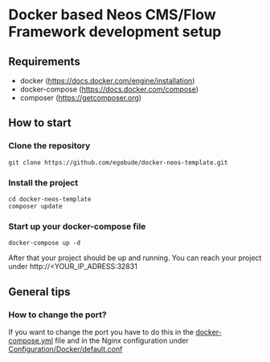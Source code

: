 # Docker based Neos CMS/Flow Framework development setup

## Requirements

* docker (https://docs.docker.com/engine/installation)
* docker-compose (https://docs.docker.com/compose)
* composer (https://getcomposer.org)

## How to start

### Clone the repository

    git clone https://github.com/egobude/docker-neos-template.git
    
### Install the project

    cd docker-neos-template
    composer update
    
### Start up your docker-compose file

    docker-compose up -d
    
After that your project should be up and running. You can reach your project under http://<YOUR_IP_ADRESS:32831

## General tips

### How to change the port?

If you want to change the port you have to do this in the [docker-compose.yml](https://github.com/egobude/docker-neos-template/blob/master/docker-compose.yml) file and in the Nginx configuration under [Configuration/Docker/default.conf](https://github.com/egobude/docker-neos-template/blob/master/Configuration/Docker/default.conf)
